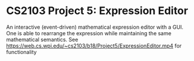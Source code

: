 # CS2103 Project 5: Expression Editor
An interactive (event-driven) mathematical expression editor with a GUI.
One is able to rearrange the expression while maintaining the same mathematical semantics.
See https://web.cs.wpi.edu/~cs2103/b18/Project5/ExpressionEditor.mp4 for functionality
